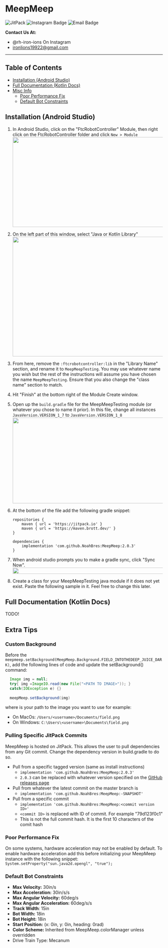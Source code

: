 # MeepMeep

![JitPack](https://img.shields.io/jitpack/version/com.github.rh-robotics/MeepMeep?style=for-the-badge&logo=jitpack)
![Instagram Badge](https://img.shields.io/badge/%40rh--iron--lions-yellow?style=for-the-badge&logo=instagram&logoColor=%23edbe28&label=Instagram&labelColor=%23676767&color=%23edbe28&link=https%3A%2F%2Finstagram.com%2Frh-iron-lions)
![Email Badge](https://img.shields.io/badge/ironlions19922%40gmail.com-yellow?style=for-the-badge&logo=gmail&logoColor=%23edbe28&label=Instagram&labelColor=%23676767&color=%23edbe28&link=mailto%3Aironlions19922%40gmail.com)

**Contact Us At:**

- @rh-iron-ions On Instagram
- ironlions19922@gmail.com

---

## Table of Contents

- [Installation (Android Studio)](#installation-android-studio)
- [Full Documentation (Kotlin Docs)](#full-documentation-kotlin-docs)
- [Misc Info](#extra-tips)
    - [Poor Performance Fix](#poor-performance-fix)
    - [Default Bot Constraints](#default-bot-constraints)

## Installation (Android Studio)

1. In Android Studio, click on the "FtcRobotController" Module, then right click on the
   FtcRobotController folder and click `New > Module`
   <img src="/images/readme/installationStep1.png" width="751" height="287"/>
2. On the left part of this window, select "Java or Kotlin Library"
   <img src="/images/readme/installationStep2.png" width="544" height="382"/>

3. From here, remove the `:ftcrobotcontroller:lib` in the "Library Name" section, and rename it
   to `MeepMeepTesting`. You may use whatever name you wish but the rest of the instructions will
   assume you have chosen the name `MeepMeepTesting`. Ensure that you also change the "class name"
   section to match.

4. Hit "Finish" at the bottom right of the Module Create window.

5. Open up the `build.gradle` file for the MeepMeepTesting module (or whatever you chose to name it
   prior). In this file, change all instances `JavaVersion.VERSION_1_7` to `JavaVersion.VERSION_1_8`
   <img src="/images/readme/installationStep5.png" width="566" height="274"/>

6. At the bottom of the file add the following gradle snippet:

    ```
    repositories {
        maven { url = 'https://jitpack.io' }
        maven { url = 'https://maven.brott.dev/' }
    }
    
    dependencies {
        implementation 'com.github.NoahBres:MeepMeep:2.0.3'
    }
    ```

7. When android studio prompts you to make a gradle sync, click "Sync Now".
   <img src="/images/readme/installationStep7.png" width="644" height="20"/>

8. Create a class for your MeepMeepTesting java module if it does not yet exist. Paste the following
   sample in it. Feel free to change this later.

## Full Documentation (Kotlin Docs)

TODO!

## Extra Tips

### Custom Background

Before the `meepmeep.setBackground(MeepMeep.Background.FIELD_INTOTHEDEEP_JUICE_DARK)`, add the
following
lines of code and update the setBackground() command:

```java
  Image img = null;
  try{ img =ImageIO.read(new File("<PATH TO IMAGE>")); }
  catch(IOException e) {}
  
  meepMeep.setBackground(img)
```

where <PATH TO IMAGE> is your path to the image you want to use for example:

- On MacOs: `/Users/<username>/Documents/field.png`
- On Windows: `C:\Users\<username>\Documents\field.png`

### Pulling Specific JitPack Commits

MeepMeep is hosted on JitPack. This allows the user to pull dependencies from any Git commit. Change
the dependency version in build.gradle to do so.

- Pull from a specific tagged version (same as install instructions)
    - `implementation 'com.github.NoahBres:MeepMeep:2.0.3'`
    - `2.0.3` can be replaced with whatever version specified on
      the [GitHub releases page](https://github.com/NoahBres/MeepMeep/releases)
- Pull from whatever the latest commit on the master branch is
    - `implementation 'com.github.NoahBres:MeepMeep:-SNAPSHOT'`
- Pull from a specific commit
    - `implementation 'com.github.NoahBres:MeepMeep:<commit version ID>'`
    - `<commit ID>` is replaced with ID of commit. For example "79d123f0c1"
    - This is not the full commit hash. It is the first 10 characters of the comit hash

### Poor Performance Fix

On some systems, hardware acceleration may not be enabled by default. To enable hardware
acceleration add this before initializing your MeepMeep instance with the following snippet:
`System.setProperty("sun.java2d.opengl", "true");`

### Default Bot Constraints

- **Max Velocity:** 30in/s
- **Max Acceleration:** 30in/s/s
- **Max Angular Velocity:** 60deg/s
- **Max Angular Acceleration:** 60deg/s/s
- **Track Width**: 15in
- **Bot Width:** 18in
- **Bot Height:** 18in
- **Start Position:** (x: 0in, y: 0in, heading: 0rad)
- **Color Scheme:** Inherited from MeepMeep.colorManager unless overridden
- Drive Train Type: Mecanum